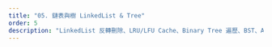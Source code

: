 ```yaml
---
title: "05. 鏈表與樹 LinkedList & Tree"
order: 5
description: "LinkedList 反轉刪除、LRU/LFU Cache、Binary Tree 遍歷、BST、AVL、Segment Tree 完整指南"
---
```

